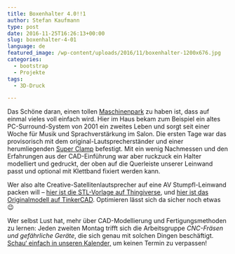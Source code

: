 ```yaml
---
title: Boxenhalter 4.0!!1
author: Stefan Kaufmann
type: post
date: 2016-11-25T16:26:13+00:00
slug: boxenhalter-4-01
language: de
featured_image: /wp-content/uploads/2016/11/boxenhalter-1200x676.jpg
categories:
  - bootstrap
  - Projekte
tags:
  - 3D-Druck

---
```

Das Schöne daran, einen tollen [Maschinenpark][1] zu haben ist, dass auf einmal vieles voll einfach wird. Hier im Haus bekam zum Beispiel ein altes PC-Surround-System von 2001 ein zweites Leben und sorgt seit einer Woche für Musik und Sprachverstärkung im Salon. Die ersten Tage war das provisorisch mit dem original-Lautsprecherständer und einer herumliegenden [Super Clamp][2] befestigt. Mit ein wenig Nachmessen und den Erfahrungen aus der CAD-Einführung war aber ruckzuck ein Halter modelliert und gedruckt, der oben auf die Querleiste unserer Leinwand passt und optional mit Klettband fixiert werden kann.

Wer also alte Creative-Satellitenlautsprecher auf eine AV Stumpfl-Leinwand packen will – [hier ist die STL-Vorlage auf Thingiverse][3], und [hier ist das Originalmodell auf TinkerCAD][4]. Optimieren lässt sich da sicher noch etwas 😉

Wer selbst Lust hat, mehr über CAD-Modellierung und Fertigungsmethoden zu lernen: Jeden zweiten Montag trifft sich die Arbeitsgruppe _CNC-Fräsen und gefährliche Geräte_, die sich genau mit solchen Dingen beschäftigt. [Schau&#8216; einfach in unseren Kalender,][5] um keinen Termin zu verpassen!

 [1]: /tag/maschinenpark/
 [2]: https://www.manfrotto.de/super-clamp-einzeln-verpackt
 [3]: http://www.thingiverse.com/thing:1907994
 [4]: https://www.tinkercad.com/things/iiHZeLhMhRt
 [5]: /termine-und-oeffnungszeiten/
